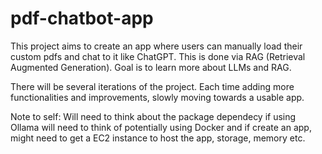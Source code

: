 # pdf-chatbot-app

This project aims to create an app where users can manually load their custom pdfs and chat to it like ChatGPT. This is done via RAG (Retrieval Augmented Generation). Goal is to learn more about LLMs and RAG.

There will be several iterations of the project. Each time adding more functionalities and improvements, slowly moving towards a usable app. 

Note to self: Will need to think about the package dependecy if using Ollama will need to think of potentially using Docker and if create an app, might need to get a EC2 instance to host the app, storage, memory etc. 
